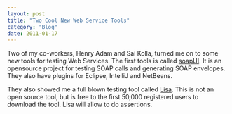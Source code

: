 ```yaml
---
layout: post
title: "Two Cool New Web Service Tools"
category: "Blog"
date: 2011-01-17
---
```



Two of my co-workers, Henry Adam and Sai Kolla, turned me on to some new tools for testing Web Services. The first tools is called [soapUI](http://www.soapui.org/). It is an opensource project for testing SOAP calls and generating SOAP envelopes. They also have plugins for Eclipse, IntelliJ and NetBeans.

They also showed me a full blown testing tool called [Lisa](http://www.itko.com/site/products/lisa/web_services.jsp). This is not an open source tool, but is free to the first 50,000 registered users to download the tool. Lisa will allow to do assertions.